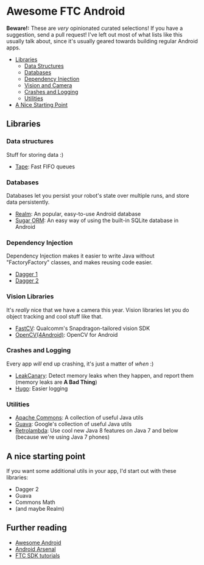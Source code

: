 # Awesome FTC Android

**Beware!:** These are *very* opinionated curated selections! If you have a suggestion, send a pull request!
I've left out most of what lists like this usually talk about, since it's usually geared towards building
regular Android apps.

- [Libraries](#libraries)
  - [Data Structures](#data-structures)
  - [Databases](#databases)
  - [Dependency Injection](#dependency-injection)
  - [Vision and Camera](#vision-libraries)
  - [Crashes and Logging](#crashes-and-logging)
  - [Utilities](#utilities)
- [A Nice Starting Point](#a-nice-starting-point)
  
## Libraries

### Data structures
Stuff for storing data :)
- [Tape](http://square.github.io/tape/): Fast FIFO queues

### Databases
Databases let you persist your robot's state over multiple runs, and store data persistently.
- [Realm](https://github.com/realm/realm-java): An popular, easy-to-use Android database
- [Sugar ORM](http://satyan.github.io/sugar/index.html): An easy way of using the built-in SQLite database in Android

### Dependency Injection
Dependency Injection makes it easier to write Java without "FactoryFactory" classes,
and makes reusing code easier.
- [Dagger 1](http://square.github.io/dagger/)
- [Dagger 2](http://google.github.io/dagger/)

### Vision Libraries
It's *really* nice that we have a camera this year.
Vision libraries let you do object tracking and cool stuff like that.
- [FastCV](https://developer.qualcomm.com/software/fast-cv-sdk): Qualcomm's Snapdragon-tailored vision SDK
- [OpenCV(4Android)](http://opencv.org/platforms/android.html): OpenCV for Android

### Crashes and Logging
Every app *will* end up crashing, it's just a matter of *when* :)
- [LeakCanary](https://github.com/square/leakcanary): Detect memory leaks when they happen, and report them (memory leaks are **A Bad Thing**)
- [Hugo](https://github.com/JakeWharton/hugo): Easier logging
### Utilities
- [Apache Commons](https://commons.apache.org/): A collection of useful Java utils
- [Guava](https://github.com/google/guava): Google's collection of useful Java utils
- [Retrolambda](https://github.com/orfjackal/retrolambda): Use cool new Java 8 features on Java 7 and below (because we're using Java 7 phones)

## A nice starting point
If you want some additional utils in your app, I'd start out with these libraries:
- Dagger 2
- Guava
- Commons Math
- (and maybe Realm)

## Further reading
- [Awesome Android](https://github.com/JStumpp/awesome-android)
- [Android Arsenal](http://android-arsenal.com/)
- [FTC SDK tutorials](https://github.com/ftctechnh/ftc_app/tree/master/doc/tutorial)
